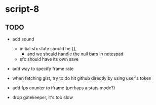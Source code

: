 # script-8

## TODO
- add sound
  - initial sfx state should be {},
    - and we should handle the null bars in notespad
  - sfx should have its own save

- add way to specify frame rate
- when fetching gist, try to do hit github directly by using user's token
- add fps counter to iframe (perhaps a stats mode?)
- drop gatekeeper, it's too slow
